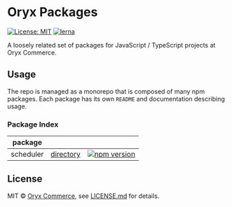 # Oryx Packages

[![License: MIT](https://img.shields.io/badge/License-MIT-green.svg)](LICENSE.md)
[![lerna](https://img.shields.io/badge/maintained%20with-lerna-cc00ff.svg)](https://lernajs.io/)

A loosely related set of packages for JavaScript / TypeScript projects at Oryx Commerce.

## Usage

The repo is managed as a monorepo that is composed of many npm packages.
Each package has its own `README` and documentation describing usage.

### Package Index

| package |     |     |
| ------- | --- | --- |
| scheduler | [directory](packages/scheduler) | [![npm version](https://badge.fury.io/js/%40oryxcommerce%2Fscheduler.svg)](https://badge.fury.io/js/%40oryxcommerce%2Fscheduler)

## License

MIT &copy; [Oryx Commerce](https://oryxcommerce.com/), see [LICENSE.md](LICENSE.md) for details.
